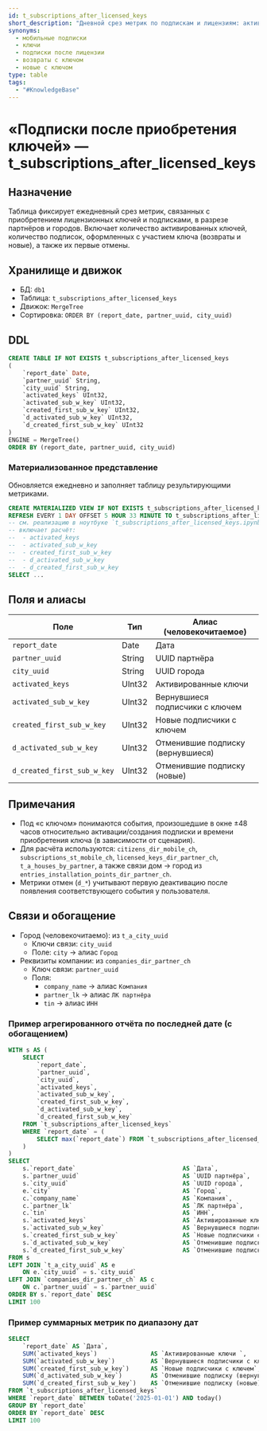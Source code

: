 ```yaml
---
id: t_subscriptions_after_licensed_keys
short_description: "Дневной срез метрик по подпискам и лицензиям: активированные ключи, подписки с ключом (возвраты/новые) и их отмены в разрезе партнёров и городов."
synonyms:
  - мобильные подписки
  - ключи
  - подписки после лицензии
  - возвраты с ключом
  - новые с ключом
type: table
tags:
  - "#KnowledgeBase"
---
```


# «Подписки после приобретения ключей» — t_subscriptions_after_licensed_keys

## Назначение
Таблица фиксирует ежедневный срез метрик, связанных с приобретением лицензионных ключей и подписками, в разрезе партнёров и городов. Включает количество активированных ключей, количество подписок, оформленных с участием ключа (возвраты и новые), а также их первые отмены.

## Хранилище и движок
- БД: `db1`
- Таблица: `t_subscriptions_after_licensed_keys`
- Движок: `MergeTree`
- Сортировка: `ORDER BY (report_date, partner_uuid, city_uuid)`

## DDL
```sql
CREATE TABLE IF NOT EXISTS t_subscriptions_after_licensed_keys
(
    `report_date` Date,
    `partner_uuid` String,
    `city_uuid` String,
    `activated_keys` UInt32,
    `activated_sub_w_key` UInt32,
    `created_first_sub_w_key` UInt32,
    `d_activated_sub_w_key` UInt32,
    `d_created_first_sub_w_key` UInt32
)
ENGINE = MergeTree()
ORDER BY (report_date, partner_uuid, city_uuid)
```

### Материализованное представление
Обновляется ежедневно и заполняет таблицу результирующими метриками.
```sql
CREATE MATERIALIZED VIEW IF NOT EXISTS t_subscriptions_after_licensed_keys_mv
REFRESH EVERY 1 DAY OFFSET 5 HOUR 33 MINUTE TO t_subscriptions_after_licensed_keys AS
-- см. реализацию в ноутбуке `t_subscriptions_after_licensed_keys.ipynb`
-- включает расчёт:
--  - activated_keys
--  - activated_sub_w_key
--  - created_first_sub_w_key
--  - d_activated_sub_w_key
--  - d_created_first_sub_w_key
SELECT ...
```

## Поля и алиасы
| Поле                         | Тип    | Алиас (человекочитаемое)                     |
|-----------------------------|--------|----------------------------------------------|
| `report_date`               | Date   | Дата                                         |
| `partner_uuid`              | String | UUID партнёра                                |
| `city_uuid`                 | String | UUID города                                  |
| `activated_keys`            | UInt32 | Активированные ключи                          |
| `activated_sub_w_key`       | UInt32 | Вернувшиеся подписчики с ключем               |
| `created_first_sub_w_key`   | UInt32 | Новые подписчики с ключем                     |
| `d_activated_sub_w_key`     | UInt32 | Отменившие подписку (вернувшиеся)             |
| `d_created_first_sub_w_key` | UInt32 | Отменившие подписку (новые)                   |

## Примечания
- Под «с ключом» понимаются события, произошедшие в окне ±48 часов относительно активации/создания подписки и времени приобретения ключа (в зависимости от сценария).
- Для расчёта используются: `citizens_dir_mobile_ch`, `subscriptions_st_mobile_ch`, `licensed_keys_dir_partner_ch`, `t_a_houses_by_partner`, а также связи дом → город из `entries_installation_points_dir_partner_ch`.
- Метрики отмен (`d_*`) учитывают первую деактивацию после появления соответствующего события у пользователя.

## Связи и обогащение
- Город (человекочитаемо): из `t_a_city_uuid`
  - Ключи связи: `city_uuid`
  - Поле: `city` → алиас `Город`
- Реквизиты компании: из `companies_dir_partner_ch`
  - Ключ связи: `partner_uuid`
  - Поля:
    - `company_name` → алиас `Компания`
    - `partner_lk` → алиас `ЛК партнёра`
    - `tin` → алиас `ИНН`

### Пример агрегированного отчёта по последней дате (с обогащением)
```sql
WITH s AS (
    SELECT
        `report_date`,
        `partner_uuid`,
        `city_uuid`,
        `activated_keys`,
        `activated_sub_w_key`,
        `created_first_sub_w_key`,
        `d_activated_sub_w_key`,
        `d_created_first_sub_w_key`
    FROM `t_subscriptions_after_licensed_keys`
    WHERE `report_date` = (
        SELECT max(`report_date`) FROM `t_subscriptions_after_licensed_keys`
    )
)
SELECT
    s.`report_date`                              AS `Дата`,
    s.`partner_uuid`                             AS `UUID партнёра`,
    s.`city_uuid`                                AS `UUID города`,
    e.`city`                                     AS `Город`,
    c.`company_name`                             AS `Компания`,
    c.`partner_lk`                               AS `ЛК партнёра`,
    c.`tin`                                      AS `ИНН`,
    s.`activated_keys`                           AS `Активированные ключи `,
    s.`activated_sub_w_key`                      AS `Вернувшиеся подписчики с ключем`,
    s.`created_first_sub_w_key`                  AS `Новые подписчики с ключем`,
    s.`d_activated_sub_w_key`                    AS `Отменившие подписку (вернувшиеся)`,
    s.`d_created_first_sub_w_key`                AS `Отменившие подписку (новые)`
FROM s
LEFT JOIN `t_a_city_uuid` AS e
    ON e.`city_uuid` = s.`city_uuid`
LEFT JOIN `companies_dir_partner_ch` AS c
    ON c.`partner_uuid` = s.`partner_uuid`
ORDER BY s.`report_date` DESC
LIMIT 100
```

### Пример суммарных метрик по диапазону дат
```sql
SELECT
    `report_date` AS `Дата`,
    SUM(`activated_keys`)               AS `Активированные ключи `,
    SUM(`activated_sub_w_key`)          AS `Вернувшиеся подписчики с ключем`,
    SUM(`created_first_sub_w_key`)      AS `Новые подписчики с ключем`,
    SUM(`d_activated_sub_w_key`)        AS `Отменившие подписку (вернувшиеся)`,
    SUM(`d_created_first_sub_w_key`)    AS `Отменившие подписку (новые)`
FROM `t_subscriptions_after_licensed_keys`
WHERE `report_date` BETWEEN toDate('2025-01-01') AND today()
GROUP BY `report_date`
ORDER BY `report_date` DESC
LIMIT 100
```

